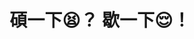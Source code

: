 ---
description: 「好累喔，好想去日本玩！」B、C說。  （To be continued）

featured_image: feature.jpg
featured: false # 會以大圖放在最前面
private: false # 不會以小圖放在最前面
keywords: 
title: 碩一下😫？ 歇一下😌！
weight: 3
menus: "main"
# list pages require at least one image to be displayed.
# ---下面打的文字不會顯示出來
---